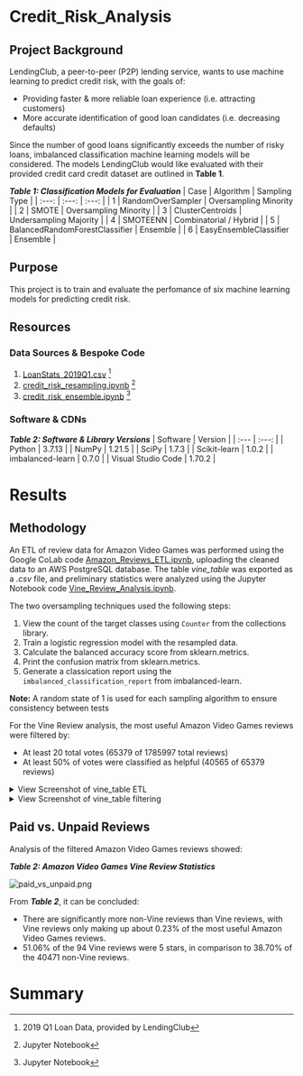 # Credit_Risk_Analysis
<!-- Using Python and Scikit-learn / imbalanced-learn library to build and evaluate several machine learning models to predict credit risk -->
## Project Background
LendingClub, a peer-to-peer (P2P) lending service, wants to use machine learning to predict credit risk, with the goals of:
- Providing faster & more reliable loan experience (i.e. attracting customers)
- More accurate identification of good loan candidates (i.e. decreasing defaults)
<!-- Peer-to-peer (P2P) lending is a form of financial technology that allows people to lend or borrow money from one another without going through a bank. -->
Since the number of good loans significantly exceeds the number of risky loans, imbalanced classification machine learning models will be considered.  The models LendingClub would like evaluated with their provided credit card credit dataset are outlined in **Table 1**.

***Table 1: Classification Models for Evaluation***
| Case | Algorithm | Sampling Type |
| :---: | :---: | :---: |
| 1 | RandomOverSampler | Oversampling Minority |
| 2 | SMOTE | Oversampling Minority |
| 3 | ClusterCentroids | Undersampling Majority |
| 4 | SMOTEENN | Combinatorial / Hybrid | 
| 5 | BalancedRandomForestClassifier | Ensemble |
| 6 | EasyEnsembleClassifier | Ensemble |

## Purpose
<!-- The purpose of this analysis is well defined (4 pt) -->
This project is to train and evaluate the perfomance of six machine learning models for predicting credit risk.

## Resources
### Data Sources & Bespoke Code
1. [LoanStats_2019Q1.csv](Data/LoanStats_2019Q1.csv) [^1]
2. [credit_risk_resampling.ipynb](credit_risk_resampling.ipynb) [^2]
3. [credit_risk_ensemble.ipynb](credit_risk_ensemble.ipynb) [^2]

[^1]: 2019 Q1 Loan Data, provided by LendingClub  
[^2]: Jupyter Notebook

### Software & CDNs
***Table 2: Software & Library Versions***
| Software | Version |
| :--- | :---: |
| Python | 3.7.13 |
| NumPy | 1.21.5 |
| SciPy | 1.7.3 |
| Scikit-learn | 1.0.2 |
| imbalanced-learn | 0.7.0 |
| Visual Studio Code | 1.70.2 |

# Results 
<!-- There is a bulleted list that describes the balanced accuracy score and the precision and recall scores of all six machine learning models (15 pt) -->
## Methodology
An ETL of review data for Amazon Video Games was performed using the Google CoLab code [Amazon_Reviews_ETL.ipynb](Amazon_Reviews_ETL.ipynb), uploading the cleaned data to an AWS PostgreSQL database.  The table *vine_table* was exported as a *.csv* file, and preliminary statistics were analyzed using the Jupyter Notebook code [Vine_Review_Analysis.ipynb](Vine_Review_Analysis.ipynb).

The two oversampling techniques used the following steps:
1. View the count of the target classes using `Counter` from the collections library. 
3. Train a logistic regression model with the resampled data.
3. Calculate the balanced accuracy score from sklearn.metrics.
4. Print the confusion matrix from sklearn.metrics.
5. Generate a classication report using the `imbalanced_classification_report` from imbalanced-learn.

**Note:** A random state of 1 is used for each sampling algorithm to ensure consistency between tests


For the Vine Review analysis, the most useful Amazon Video Games reviews were filtered by:
- At least 20 total votes (65379 of 1785997 total reviews)
- At least 50% of votes were classified as helpful (40565 of 65379 reviews)

<details><summary>View Screenshot of vine_table ETL</summary>
  <p>
  <img src="images/example_ETL_df.png">
  </p>
</details>

<details><summary>View Screenshot of vine_table filtering</summary>
  <p>
  <img src="images/example_filtered_df.png">
  </p>
</details>

## Paid vs. Unpaid Reviews
Analysis of the filtered Amazon Video Games reviews showed:

***Table 2: Amazon Video Games Vine Review Statistics***

![paid_vs_unpaid.png](images/paid_vs_unpaid.png)


From ***Table 2***, it can be concluded:
- There are significantly more non-Vine reviews than Vine reviews, with Vine reviews only making up about 0.23% of the most useful Amazon Video Games reviews.
- 51.06% of the 94 Vine reviews were 5 stars, in comparison to 38.70% of the 40471 non-Vine reviews.

# Summary 
<!-- There is a summary of the results (2 pt) -->
<!-- There is a recommendation on which model to use, or there is no recommendation with a justification (3 pt) -->
